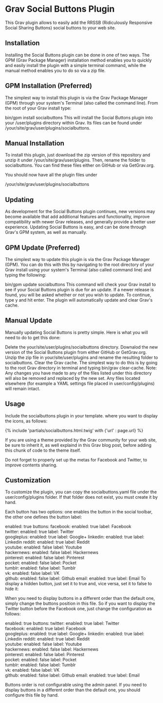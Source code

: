# Grav Social Buttons Plugin

This Grav plugin allows to easily add the RRSSB (Ridiculously Responsive Social Sharing Buttons) social buttons to your web site.

## Installation
Installing the Social Buttons plugin can be done in one of two ways. The GPM (Grav Package Manager) installation method enables you to quickly and easily install the plugin with a simple terminal command, while the manual method enables you to do so via a zip file.

## GPM Installation (Preferred)
The simplest way to install this plugin is via the Grav Package Manager (GPM) through your system's Terminal (also called the command line). From the root of your Grav install type:

bin/gpm install socialbuttons
This will install the Social Buttons plugin into your /user/plugins directory within Grav. Its files can be found under /your/site/grav/user/plugins/socialbuttons.

## Manual Installation
To install this plugin, just download the zip version of this repository and unzip it under /your/site/grav/user/plugins. Then, rename the folder to socialbuttons. You can find these files either on GitHub or via GetGrav.org.

You should now have all the plugin files under

/your/site/grav/user/plugins/socialbuttons

## Updating
As development for the Social Buttons plugin continues, new versions may become available that add additional features and functionality, improve compatibility with newer Grav releases, and generally provide a better user experience. Updating Social Buttons is easy, and can be done through Grav's GPM system, as well as manually.

## GPM Update (Preferred)
The simplest way to update this plugin is via the Grav Package Manager (GPM). You can do this with this by navigating to the root directory of your Grav install using your system's Terminal (also called command line) and typing the following:

bin/gpm update socialbuttons
This command will check your Grav install to see if your Social Buttons plugin is due for an update. If a newer release is found, you will be asked whether or not you wish to update. To continue, type y and hit enter. The plugin will automatically update and clear Grav's cache.

## Manual Update
Manually updating Social Buttons is pretty simple. Here is what you will need to do to get this done:

Delete the your/site/user/plugins/socialbuttons directory.
Downalod the new version of the Social Buttons plugin from either GitHub or GetGrav.org.
Unzip the zip file in your/site/user/plugins and rename the resulting folder to socialbuttons.
Clear the Grav cache. The simplest way to do this is by going to the root Grav directory in terminal and typing bin/grav clear-cache.
Note: Any changes you have made to any of the files listed under this directory will also be removed and replaced by the new set. Any files located elsewhere (for example a YAML settings file placed in user/config/plugins) will remain intact.

## Usage
Include the socialbuttons plugin in your template. where you want to display the icons, as follows:

{% include 'partials/socialbuttons.html.twig' with {'url' : page.url} %}

If you are using a theme provided by the Grav community for your web site, be sure to inherit it, as well explaind in this Grav blog post, before adding this chunk of code to the theme itself.

Do not forget to properly set up the metas for Facebook and Twitter, to improve contents sharing.

## Customization
To customize the plugin, you can copy the socialbuttons.yaml file under the user/config/plugins folder. If that folder does not exist, you must create it by hand.

Each button has two options: one enables the button in the social toolbar, the other one defines the button label:

enabled: true
buttons:
    facebook: 
      enabled: true
      label: Facebook  
    twitter: 
      enabled: true
      label: Twitter  
    googleplus: 
      enabled: true
      label: Google+
    linkedin: 
      enabled: true
      label: Linkedin 
    reddit: 
      enabled: true
      label: Reddit  
    youtube: 
      enabled: false
      label: Youtube  
    hackernews: 
      enabled: false
      label: Hackernews  
    pinterest: 
      enabled: false
      label: Pinterest    
    pocket: 
      enabled: false
      label: Pocket     
    tumblr: 
      enabled: false
      label: Tumblr       
    vk: 
      enabled: false
      label: VK        
    github: 
      enabled: false
      label: Github 
    email: 
      enabled: true
      label: Email
To display a hidden button, just set it to true and, vice versa, set it to false to hide it:

When you need to display buttons in a different order than the default one, simply change the buttons position in this file. So if you want to display the Twitter button before the Facebook one, just change the configuration as follows:

enabled: true
buttons:
    twitter: 
      enabled: true
      label: Twitter  
    facebook: 
      enabled: true
      label: Facebook  
    googleplus: 
      enabled: true
      label: Google+
    linkedin: 
      enabled: true
      label: Linkedin 
    reddit: 
      enabled: true
      label: Reddit  
    youtube: 
      enabled: false
      label: Youtube  
    hackernews: 
      enabled: false
      label: Hackernews  
    pinterest: 
      enabled: false
      label: Pinterest    
    pocket: 
      enabled: false
      label: Pocket     
    tumblr: 
      enabled: false
      label: Tumblr       
    vk: 
      enabled: false
      label: VK        
    github: 
      enabled: false
      label: Github 
    email: 
      enabled: true
      label: Email
      
Buttons order is not configurable using the admin panel. If you need to display buttons in a different order than the default one, you should configure this file by hand.
